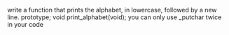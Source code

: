 write a function that prints the alphabet, in lowercase, followed by a new line. prototype; void print_alphabet(void); you can only use _putchar twice in your code
